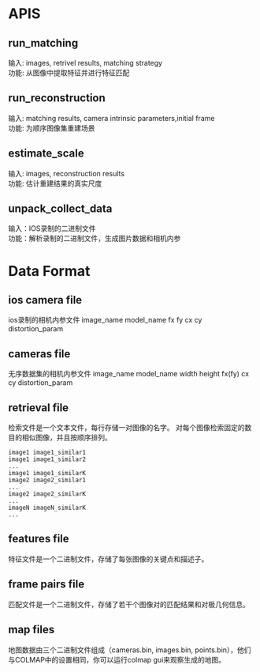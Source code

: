 # APIS
## run_matching
输入: images, retrivel results, matching strategy \
功能: 从图像中提取特征并进行特征匹配

## run_reconstruction
输入: matching results, camera intrinsic parameters,initial frame \
功能: 为顺序图像集重建场景

## estimate_scale
输入: images, reconstruction results \
功能: 估计重建结果的真实尺度

## unpack_collect_data
输入：IOS录制的二进制文件 \
功能：解析录制的二进制文件，生成图片数据和相机内参

# Data Format

## ios camera file
ios录制的相机内参文件
image_name model_name fx fy cx cy distortion_param

## cameras file
无序数据集的相机内参文件
image_name model_name width height fx(fy) cx cy distortion_param

## retrieval file
检索文件是一个文本文件，每行存储一对图像的名字。
对每个图像检索固定的数目的相似图像，并且按顺序排列。
```
image1 image1_similar1
image1 image1_similar2
...
image1 image1_similarK
image2 image2_similar1
...
image2 image2_similarK
...
imageN imageN_similarK
...
```

## features file
特征文件是一个二进制文件，存储了每张图像的关键点和描述子。

## frame pairs file
匹配文件是一个二进制文件，存储了若干个图像对的匹配结果和对极几何信息。

## map files
地图数据由三个二进制文件组成（cameras.bin, images.bin, points.bin），他们与COLMAP中的设置相同，你可以运行colmap gui来观察生成的地图。